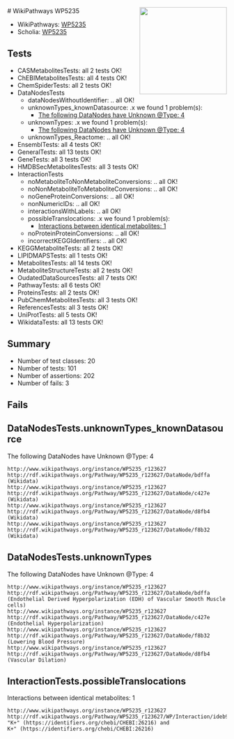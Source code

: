 <img style="float: right; width: 200px" src="https://upload.wikimedia.org/wikipedia/commons/thumb/8/83/Wplogo_with_text_500.png/640px-Wplogo_with_text_500.png" />
# WikiPathways WP5235

* WikiPathways: [WP5235](https://new.wikipathways.org/pathways/WP5235)
* Scholia: [WP5235](https://scholia.toolforge.org/wikipathways/WP5235)
## Tests
* CASMetabolitesTests: all 2 tests OK!
* ChEBIMetabolitesTests: all 4 tests OK!
* ChemSpiderTests: all 2 tests OK!
* DataNodesTests
    * dataNodesWithoutIdentifier: .. all OK!
    * unknownTypes_knownDatasource: .x we found 1 problem(s):
        * [The following DataNodes have Unknown @Type: 4](#904516d9)
    * unknownTypes: .x we found 1 problem(s):
        * [The following DataNodes have Unknown @Type: 4](#839973e2)
    * unknownTypes_Reactome: .. all OK!
* EnsemblTests: all 4 tests OK!
* GeneralTests: all 13 tests OK!
* GeneTests: all 3 tests OK!
* HMDBSecMetabolitesTests: all 3 tests OK!
* InteractionTests
    * noMetaboliteToNonMetaboliteConversions: .. all OK!
    * noNonMetaboliteToMetaboliteConversions: .. all OK!
    * noGeneProteinConversions: .. all OK!
    * nonNumericIDs: .. all OK!
    * interactionsWithLabels: .. all OK!
    * possibleTranslocations: .x we found 1 problem(s):
        * [Interactions between identical metabolites: 1](#d59038c4)
    * noProteinProteinConversions: .. all OK!
    * incorrectKEGGIdentifiers: .. all OK!
* KEGGMetaboliteTests: all 2 tests OK!
* LIPIDMAPSTests: all 1 tests OK!
* MetabolitesTests: all 14 tests OK!
* MetaboliteStructureTests: all 2 tests OK!
* OudatedDataSourcesTests: all 7 tests OK!
* PathwayTests: all 6 tests OK!
* ProteinsTests: all 2 tests OK!
* PubChemMetabolitesTests: all 3 tests OK!
* ReferencesTests: all 3 tests OK!
* UniProtTests: all 5 tests OK!
* WikidataTests: all 13 tests OK!


## Summary

* Number of test classes: 20
* Number of tests: 101
* Number of assertions: 202
* Number of fails: 3

## Fails

<a name="904516d9" />

## DataNodesTests.unknownTypes_knownDatasource

The following DataNodes have Unknown @Type: 4
```
http://www.wikipathways.org/instance/WP5235_r123627 http://rdf.wikipathways.org/Pathway/WP5235_r123627/DataNode/bdffa (Wikidata)
http://www.wikipathways.org/instance/WP5235_r123627 http://rdf.wikipathways.org/Pathway/WP5235_r123627/DataNode/c427e (Wikidata)
http://www.wikipathways.org/instance/WP5235_r123627 http://rdf.wikipathways.org/Pathway/WP5235_r123627/DataNode/d8fb4 (Wikidata)
http://www.wikipathways.org/instance/WP5235_r123627 http://rdf.wikipathways.org/Pathway/WP5235_r123627/DataNode/f8b32 (Wikidata)
```

<a name="839973e2" />

## DataNodesTests.unknownTypes

The following DataNodes have Unknown @Type: 4
```
http://www.wikipathways.org/instance/WP5235_r123627 http://rdf.wikipathways.org/Pathway/WP5235_r123627/DataNode/bdffa (Endothelial Derived Hyperpolarization (EDH) of Vascular Smooth Muscle cells)
http://www.wikipathways.org/instance/WP5235_r123627 http://rdf.wikipathways.org/Pathway/WP5235_r123627/DataNode/c427e (Endothelial Hyperpolarization)
http://www.wikipathways.org/instance/WP5235_r123627 http://rdf.wikipathways.org/Pathway/WP5235_r123627/DataNode/f8b32 (Lowering Blood Pressure)
http://www.wikipathways.org/instance/WP5235_r123627 http://rdf.wikipathways.org/Pathway/WP5235_r123627/DataNode/d8fb4 (Vascular Dilation)
```

<a name="d59038c4" />

## InteractionTests.possibleTranslocations

Interactions between identical metabolites: 1
```
http://www.wikipathways.org/instance/WP5235_r123627 http://rdf.wikipathways.org/Pathway/WP5235_r123627/WP/Interaction/ideb9160ff "K+" (https://identifiers.org/chebi/CHEBI:26216) and 
K+" (https://identifiers.org/chebi/CHEBI:26216)
```

